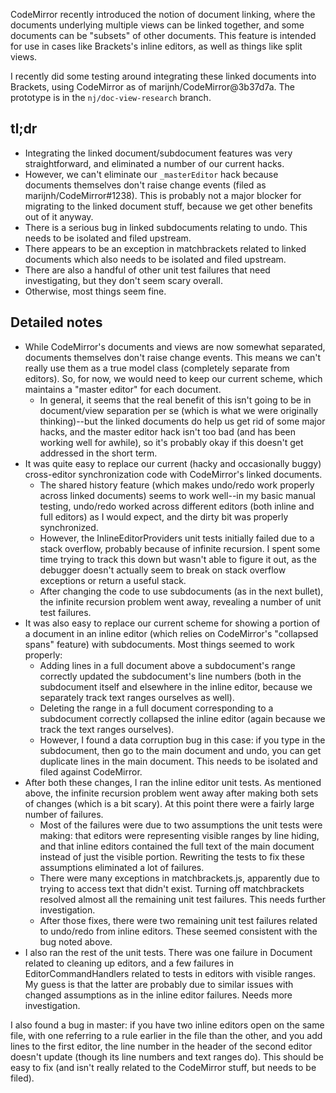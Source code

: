 CodeMirror recently introduced the notion of document linking, where the documents underlying multiple views can be linked together, and some documents can be "subsets" of other documents. This feature is intended for use in cases like Brackets's inline editors, as well as things like split views.

I recently did some testing around integrating these linked documents into Brackets, using CodeMirror as of marijnh/CodeMirror@3b37d7a. The prototype is in the `nj/doc-view-research` branch. 

## tl;dr

* Integrating the linked document/subdocument features was very straightforward, and eliminated a number of our current hacks.
* However, we can't eliminate our `_masterEditor` hack because documents themselves don't raise change events (filed as marijnh/CodeMirror#1238). This is probably not a major blocker for migrating to the linked document stuff, because we get other benefits out of it anyway.
* There is a serious bug in linked subdocuments relating to undo. This needs to be isolated and filed upstream.
* There appears to be an exception in matchbrackets related to linked documents which also needs to be isolated and filed upstream.
* There are also a handful of other unit test failures that need investigating, but they don't seem scary overall.
* Otherwise, most things seem fine.

## Detailed notes

* While CodeMirror's documents and views are now somewhat separated, documents themselves don't raise change events. This means we can't really use them as a true model class (completely separate from editors). So, for now, we would need to keep our current scheme, which maintains a "master editor" for each document.
  * In general, it seems that the real benefit of this isn't going to be in document/view separation per se (which is what we were originally thinking)--but the linked documents do help us get rid of some major hacks, and the master editor hack isn't too bad (and has been working well for awhile), so it's probably okay if this doesn't get addressed in the short term.
* It was quite easy to replace our current (hacky and occasionally buggy) cross-editor synchronization code with CodeMirror's linked documents. 
  * The shared history feature (which makes undo/redo work properly across linked documents) seems to work well--in my basic manual testing, undo/redo worked across different editors (both inline and full editors) as I would expect, and the dirty bit was properly synchronized.
  * However, the InlineEditorProviders unit tests initially failed due to a stack overflow, probably because of infinite recursion. I spent some time trying to track this down but wasn't able to figure it out, as the debugger doesn't actually seem to break on stack overflow exceptions or return a useful stack.
  * After changing the code to use subdocuments (as in the next bullet), the infinite recursion problem went away, revealing a number of unit test failures.
* It was also easy to replace our current scheme for showing a portion of a document in an inline editor (which relies on CodeMirror's "collapsed spans" feature) with subdocuments. Most things seemed to work properly:
  * Adding lines in a full document above a subdocument's range correctly updated the subdocument's line numbers (both in the subdocument itself and elsewhere in the inline editor, because we separately track text ranges ourselves as well).
  * Deleting the range in a full document corresponding to a subdocument correctly collapsed the inline editor (again because we track the text ranges ourselves).
  * However, I found a data corruption bug in this case: if you type in the subdocument, then go to the main document and undo, you can get duplicate lines in the main document. This needs to be isolated and filed against CodeMirror.
* After both these changes, I ran the inline editor unit tests. As mentioned above, the infinite recursion problem went away after making both sets of changes (which is a bit scary). At this point there were a fairly large number of failures.
  * Most of the failures were due to two assumptions the unit tests were making: that editors were representing visible ranges by line hiding, and that inline editors contained the full text of the main document instead of just the visible portion. Rewriting the tests to fix these assumptions eliminated a lot of failures.
  * There were many exceptions in matchbrackets.js, apparently due to trying to access text that didn't exist. Turning off matchbrackets resolved almost all the remaining unit test failures. This needs further investigation.
  * After those fixes, there were two remaining unit test failures related to undo/redo from inline editors. These seemed consistent with the bug noted above.
* I also ran the rest of the unit tests. There was one failure in Document related to cleaning up editors, and a few failures in EditorCommandHandlers related to tests in editors with visible ranges. My guess is that the latter are probably due to similar issues with changed assumptions as in the inline editor failures. Needs more investigation.

I also found a bug in master: if you have two inline editors open on the same file, with one referring to a rule earlier in the file than the other, and you add lines to the first editor, the line number in the header of the second editor doesn't update (though its line numbers and text ranges do). This should be easy to fix (and isn't really related to the CodeMirror stuff, but needs to be filed).

